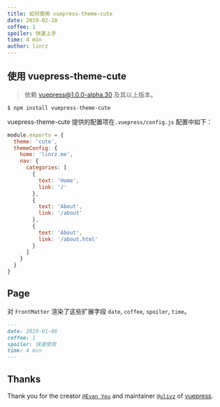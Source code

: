 ```yaml
---
title: 如何使用 vuepress-theme-cute
date: 2019-02-18
coffee: 1
spoiler: 快速上手
time: 4 min
author: linrz
---
```


## 使用 vuepress-theme-cute

> 依赖 vuepress@1.0.0-alpha.30 及其以上版本。

``` shell
$ npm install vuepress-theme-cute
```

vuepress-theme-cute 提供的配置项在`.vuepress/config.js` 配置中如下：
```js
module.exports = {
  theme: 'cute',
  themeConfig: {
    home: 'linrz.me',
    nav: {
      categories: [
        {
          text: 'Home',
          link: '/'
        },
        {
          text: 'About',
          link: '/about'
        },
        {
          text: 'About',
          link: '/about.html'
        }
      ]
    }
  }
}
```

## Page
对 `FrontMatter` 渲染了这些扩展字段 `date`, `coffee`, `spoiler`, `time`。

```markdown
---
date: 2019-01-06
coffee: 1
spoiler: 快速使用
time: 4 min
---
```

## Thanks
Thank you for the creator [`@Evan You`](https://github.com/yyx990803) and maintainer [`@ulivz`](https://github.com/ulivz) of [vuepress](https://github.com/vuejs/vuepress).
